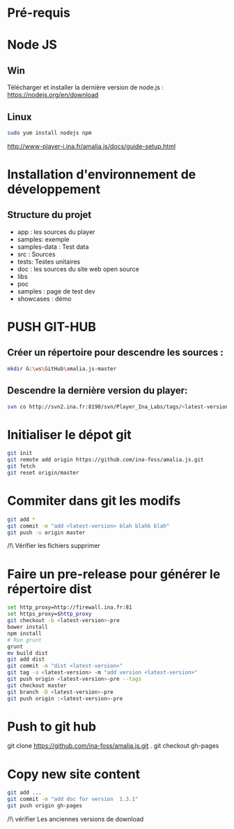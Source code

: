 # Pré-requis
# Node JS
## Win
Télécharger et installer la dernière version de node.js : <https://nodejs.org/en/download>
## Linux
```sh
sudo yum install nodejs npm
```
http://www-player-i.ina.fr/amalia.js/docs/guide-setup.html
# Installation d'environnement de développement
## Structure du projet
 - app : les sources du player
  -  samples: exemple
  -  samples-data : Test data
  -  src : Sources
  -  tests: Testes unitaires
 - doc : les sources du site web open source
 - libs
 - poc 
 - samples : page de test dev
 - showcases : démo

# PUSH GIT-HUB
## Créer un répertoire pour descendre les sources :
``` sh
mkdir G:\ws\GitHub\amalia.js-master
```
## Descendre la dernière version du player: 
``` sh
svn co http://svn2.ina.fr:8190/svn/Player_Ina_Labs/tags/<latest-version>/app .
```

# Initialiser le dépot git
``` sh
git init
git remote add origin https://github.com/ina-foss/amalia.js.git
git fetch
git reset origin/master
```

# Commiter dans git les modifs
``` sh
git add *
git commit -m "add <latest-version> blah blahb blah"
git push -u origin master
```
/!\  Vérifier les fichiers supprimer

# Faire un pre-release pour générer le répertoire dist
``` sh
set http_proxy=http://firewall.ina.fr:81
set https_proxy=$http_proxy
git checkout -b <latest-version>-pre
bower install
npm install
# Run grunt
grunt
mv build dist
git add dist
git commit -m "dist <latest-version>"
git tag -a <latest-version> -m "add version <latest-version>"
git push origin <latest-version>-pre --tags
git checkout master
git branch -D <latest-version>-pre
git push origin :<latest-version>-pre
```

# Push to git hub
git clone https://github.com/ina-foss/amalia.js.git .
git checkout gh-pages

# Copy new site content 
``` sh
git add ...
git commit -m "add doc for version  1.3.1"
git push origin gh-pages
```
/!\ vérifier Les anciennes versions de download